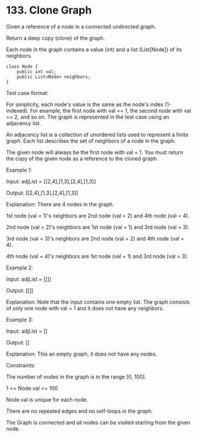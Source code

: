 # 133. Clone Graph

Given a reference of a node in a connected undirected graph.

Return a deep copy (clone) of the graph.

Each node in the graph contains a value (int) and a list (List[Node]) of its neighbors.

```
class Node {
    public int val;
    public List<Node> neighbors;
}
```

Test case format:

For simplicity, each node's value is the same as the node's index (1-indexed). For example, the first node with val == 1, the second node with val == 2, and so on. The graph is represented in the test case using an adjacency list.

An adjacency list is a collection of unordered lists used to represent a finite graph. Each list describes the set of neighbors of a node in the graph.

The given node will always be the first node with val = 1. You must return the copy of the given node as a reference to the cloned graph.

 

Example 1:


Input: adjList = [[2,4],[1,3],[2,4],[1,3]]

Output: [[2,4],[1,3],[2,4],[1,3]]

Explanation: There are 4 nodes in the graph.

1st node (val = 1)'s neighbors are 2nd node (val = 2) and 4th node (val = 4).

2nd node (val = 2)'s neighbors are 1st node (val = 1) and 3rd node (val = 3).

3rd node (val = 3)'s neighbors are 2nd node (val = 2) and 4th node (val = 4).

4th node (val = 4)'s neighbors are 1st node (val = 1) and 3rd node (val = 3).

Example 2:

Input: adjList = [[]]

Output: [[]]

Explanation: Note that the input contains one empty list. The graph consists of only one node with val = 1 and it does not have any neighbors.

Example 3:

Input: adjList = []

Output: []

Explanation: This an empty graph, it does not have any nodes. 

Constraints:

The number of nodes in the graph is in the range [0, 100].

1 <= Node.val <= 100

Node.val is unique for each node.

There are no repeated edges and no self-loops in the graph.

The Graph is connected and all nodes can be visited starting from the given node.
